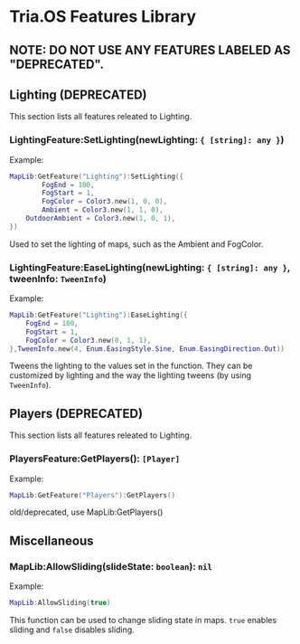 # Tria.OS Features Library

## NOTE: DO NOT USE ANY FEATURES LABELED AS "DEPRECATED".

## Lighting (DEPRECATED)
This section lists all features releated to Lighting.

### LightingFeature:SetLighting(newLighting: `{ [string]: any }`)
Example: 
```lua
MapLib:GetFeature("Lighting"):SetLighting({
        FogEnd = 100,
        FogStart = 1,
        FogColor = Color3.new(1, 0, 0),
        Ambient = Color3.new(1, 1, 0),
	OutdoorAmbient = Color3.new(1, 0, 1),
})
```
Used to set the lighting of maps, such as the Ambient and FogColor.

### LightingFeature:EaseLighting(newLighting: `{ [string]: any }`, tweenInfo: `TweenInfo`)
Example:
```lua
MapLib:GetFeature("Lighting"):EaseLighting({
	FogEnd = 100,
	FogStart = 1,
	FogColor = Color3.new(0, 1, 1),
},TweenInfo.new(4, Enum.EasingStyle.Sine, Enum.EasingDirection.Out))
```
Tweens the lighting to the values set in the function. They can be customized by lighting and the way the lighting tweens (by using `TweenInfo`).

## Players (DEPRECATED)
This section lists all features releated to Lighting.

### PlayersFeature:GetPlayers(): `[Player]`
Example:
```lua
MapLib:GetFeature("Players"):GetPlayers()
```
old/deprecated, use MapLib:GetPlayers()

## Miscellaneous

### MapLib:AllowSliding(slideState: `boolean`): `nil`

Example:
```lua
MapLib:AllowSliding(true)
```
This function can be used to change sliding state in maps. `true` enables sliding and `false` disables sliding.

